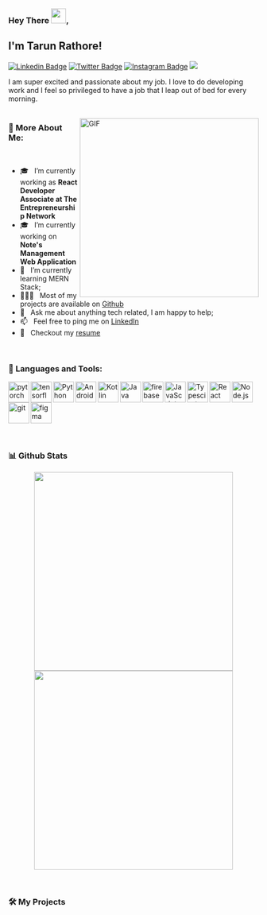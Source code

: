 ### Hey There <img src="https://user-images.githubusercontent.com/42378118/110234147-e3259600-7f4e-11eb-95be-0c4047144dea.gif" width="30">,
## I'm Tarun Rathore!
[![Linkedin Badge](https://img.shields.io/badge/-tarununiversal-blue?style=flat-square&logo=Linkedin&logoColor=white&link=https://www.linkedin.com/in/tarununiversal/)](https://www.linkedin.com/in/tarununiveral) [![Twitter Badge](https://img.shields.io/badge/-@tarun_universal-1ca0f1?style=flat-square&labelColor=1ca0f1&logo=twitter&logoColor=white&link=https://twitter.com/tarun_universal)](https://twitter.com/tarun_universal) [![Instagram Badge](https://img.shields.io/badge/-@tarununiversal-D7008A?style=flat-square&labelColor=D7008A&logo=Instagram&logoColor=white&link=https://www.instagram.com/tarununiversal/)](https://www.instagram.com/tarununiversal/)
![](https://visitor-badge.glitch.me/badge?page_id=TarunUniversal.TarunUniversal)


I am super excited and passionate about my job. I love to do developing work and I feel so privileged to have a job that I leap out of bed for every morning. 
<br/>
<br/>

<img align="right" alt="GIF" src="https://raw.githubusercontent.com/rahul-jha98/rahul-jha98/main/techstack.gif" width="360px"/>
  
### 🧐 More About Me:
<br/>

- 🎓 &nbsp; I’m currently working as **React Developer Associate at The Entrepreneurship Network**
- 🎓 &nbsp; I’m currently working on **Note's Management Web Application**
- 🌱 &nbsp; I’m currently learning MERN Stack; 
- 👨🏻‍💻 &nbsp; Most of my projects are available on [Github](https://github.com/TarunUniversal?tab=repositories)
- 💬 &nbsp; Ask me about anything tech related, I am happy to help;
- 📫 &nbsp; Feel free to ping me on [LinkedIn](https://www.linkedin.com/in/tarununiversal/)
- 📝 &nbsp; Checkout my [resume](https://drive.google.com/file/d/1hvVbofKa13P85bXM3ZdySgrMGapx9xXV/view?usp=sharing)

<br/>

### 🔨 Languages and Tools:
<a href="https://pytorch.org/" target="_blank"> <img align="left" src="https://raw.githubusercontent.com/rahul-jha98/github_readme_icons/main/language_and_tools/square/pytorch/pytorch.svg" alt="pytorch" height="42px"/> </a> 
<a href="https://www.tensorflow.org" target="_blank"> <img align="left" src="https://raw.githubusercontent.com/rahul-jha98/github_readme_icons/main/language_and_tools/square/tensorflow/tensorflow.svg" alt="tensorflow" height="42px"/> </a> 
<a href="https://www.python.org" target="_blank"><img align="left" alt="Python" height ="42px" src="https://raw.githubusercontent.com/rahul-jha98/github_readme_icons/main/language_and_tools/square/python/python.svg"></a>
<a href="https://developer.android.com" target="_blank"> <img align="left" alt="Android" height ="42px" src="https://raw.githubusercontent.com/rahul-jha98/github_readme_icons/main/language_and_tools/square/android/android.svg"> </a>
<a href="https://kotlinlang.org" target="_blank"><img align="left" alt="Kotlin" height ="42px" src="https://raw.githubusercontent.com/rahul-jha98/github_readme_icons/main/language_and_tools/square/kotlin/kotlin.svg"></a>
<a href="https://www.java.com" target="_blank"><img align="left" alt="Java" height ="42px" src="https://raw.githubusercontent.com/rahul-jha98/github_readme_icons/main/language_and_tools/square/java/java.svg"></a>
<a href="https://firebase.google.com/" target="_blank"> <img align="left" src="https://raw.githubusercontent.com/rahul-jha98/github_readme_icons/main/language_and_tools/square/firebase/firebase.svg" alt="firebase" height ="42px"/> </a>
<a href="https://developer.mozilla.org/en-US/docs/Web/JavaScript" target="_blank"> <img align="left" alt="JavaScript" height ="42px"  src="https://raw.githubusercontent.com/rahul-jha98/github_readme_icons/main/language_and_tools/square/javascript/javascript.svg"> </a>
<a href="https://www.typescriptlang.org/" target="_blank"><img align="left" alt="Typescirpt" height ="42px" src="https://raw.githubusercontent.com/rahul-jha98/github_readme_icons/main/language_and_tools/square/typescript/typescript.svg"></a>
<a href="https://reactjs.org/" target="_blank"> <img align="left" alt="React" height ="42px" src="https://raw.githubusercontent.com/rahul-jha98/github_readme_icons/main/language_and_tools/square/react/react.svg"></a>
<a href="https://nodejs.org" target="_blank"><img align="left" alt="Node.js" height ="42px" src="https://raw.githubusercontent.com/rahul-jha98/github_readme_icons/main/language_and_tools/square/node/node.svg"></a>
<a href="https://git-scm.com/" target="_blank"> <img src="https://raw.githubusercontent.com/rahul-jha98/github_readme_icons/main/language_and_tools/square/git-scm/git-scm.svg" align="left" alt="git" height='42px'/> </a>
<a href="https://www.figma.com/" target="_blank"> <img src="https://raw.githubusercontent.com/rahul-jha98/github_readme_icons/main/language_and_tools/square/figma/figma.svg" alt="figma" height='42px'/> </a>

<br>


### 📊 Github Stats
<p align = "center">
  <img src = "https://github-readme-stats.vercel.app/api?username=TarunUniversal&show_icons=true&theme=bear" width = 400>
  <img src = "https://github-readme-streak-stats.herokuapp.com/?user=TarunUniversal&theme=dark&hide_border=true" width = 400>
</p>

<br>

### 🛠️ My Projects
